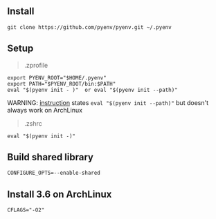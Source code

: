 
## Install

```
git clone https://github.com/pyenv/pyenv.git ~/.pyenv
```

## Setup
> .zprofile

```
export PYENV_ROOT="$HOME/.pyenv"
export PATH="$PYENV_ROOT/bin:$PATH"
eval "$(pyenv init - )"  or eval "$(pyenv init --path)"
```

WARNING: [instruction](https://github.com/pyenv/pyenv) states `eval "$(pyenv init --path)"` but doesn't always work on ArchLinux

> .zshrc

```
eval "$(pyenv init -)"
```

## Build shared library
```
CONFIGURE_OPTS=--enable-shared
```

## Install 3.6 on ArchLinux

```
CFLAGS="-O2"
```
